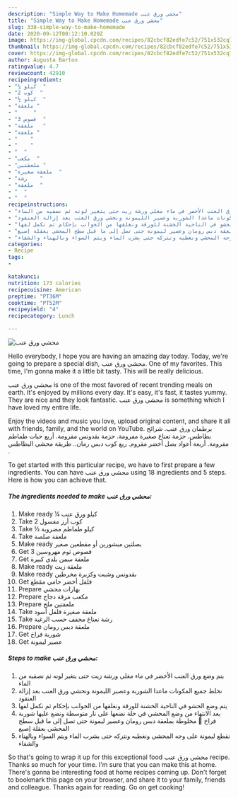 ```yaml
---
description: "Simple Way to Make Homemade محشي ورق عنب"
title: "Simple Way to Make Homemade محشي ورق عنب"
slug: 338-simple-way-to-make-homemade
date: 2020-09-12T00:12:10.029Z
image: https://img-global.cpcdn.com/recipes/82cbcf82edfe7c52/751x532cq70/الصورة-الرئيسية-لوصفةمحشي-ورق-عنب.jpg
thumbnail: https://img-global.cpcdn.com/recipes/82cbcf82edfe7c52/751x532cq70/الصورة-الرئيسية-لوصفةمحشي-ورق-عنب.jpg
cover: https://img-global.cpcdn.com/recipes/82cbcf82edfe7c52/751x532cq70/الصورة-الرئيسية-لوصفةمحشي-ورق-عنب.jpg
author: Augusta Barton
ratingvalue: 4.7
reviewcount: 42910
recipeingredient:
- "¼ كيلو  "
- "2 كوب  "
- "½ كيلو  "
- "ملعقة "
- "     "
- "3 فصوص  "
- "ملعقة   "
- "ملعقة "
- "    "
- "    "
- "  "
- "مكعب  "
- "ملعقتين "
- "ملعقة صغيرة  "
- "رشة    "
- "ملعقة  "
- "  "
- "  "
recipeinstructions:
- "يتم وضع ورق العنب الأخضر في ماء مغلي ورشة زيت حتى يتغير لونه ثم نصفيه من الماء"
- "نخلط جميع المكونات ماعدا الشوربة وعصير الليمونة ونحشي ورق العنب بعد إزالة العنقود"
- "يتم وضع الحشو في الناحية الخشنة للورقة ونغلقها من الجوانب بإحكام ثم نكمل لفها"
- "بعد الانتهاء من وضع المحشي في حلة نضعها على نار متوسطة ونضع عليها شوربة فراخ 🐓 مخلوطة بملعقة دبس رومان وعصير ليمونة حتى تصل إلى ما قبل سطح المحشي بعقلة إصبع"
- "نقطع ليمونة على وجه المحشي ونغطيه ونتركه حتى يشرب الماء ويتم السواء وبالهناء والشفاء"
categories:
- Recipe
tags:
- 

katakunci:  
nutrition: 173 calories
recipecuisine: American
preptime: "PT36M"
cooktime: "PT52M"
recipeyield: "4"
recipecategory: Lunch

---
```



![محشي ورق عنب](https://img-global.cpcdn.com/recipes/82cbcf82edfe7c52/751x532cq70/الصورة-الرئيسية-لوصفةمحشي-ورق-عنب.jpg)

Hello everybody, I hope you are having an amazing day today. Today, we're going to prepare a special dish, محشي ورق عنب. One of my favorites. This time, I'm gonna make it a little bit tasty. This will be really delicious.

محشي ورق عنب is one of the most favored of recent trending meals on earth. It's enjoyed by millions every day. It's easy, it's fast, it tastes yummy. They are nice and they look fantastic. محشي ورق عنب is something which I have loved my entire life.

Enjoy the videos and music you love, upload original content, and share it all with friends, family, and the world on YouTube. برطمان ورق عنب. شرائح بطاطس. حزمة نعناع صغيرة مفرومة. حزمة بقدونس مفرومة. أربع حبات طماطم مفرومة. أربعة أعواد بصل أخضر مفروم. ربع كوب دبس رمان.. طريقة محشي البطاطس .


To get started with this particular recipe, we have to first prepare a few ingredients. You can have محشي ورق عنب using 18 ingredients and 5 steps. Here is how you can achieve that.

<!--inarticleads1-->

##### The ingredients needed to make محشي ورق عنب:

1. Make ready ¼ كيلو ورق عنب
1. Take 2 كوب أرز مغسول
1. Take ½ كيلو طماطم مضروبة
1. Take ملعقة صلصة
1. Make ready  بصلتين مبشورين أو مقطعين صغير
1. Get 3 فصوص ثوم مهروسين
1. Get ملعقة سمن بلدي كبيرة
1. Make ready ملعقة زيت
1. Make ready  بقدونس وشبت وكزبرة مخرطين
1. Get  فلفل أخضر حامي مقطع
1. Prepare  بهارات محشي
1. Prepare مكعب مرقة دجاج
1. Prepare ملعقتين ملح
1. Take ملعقة صغيرة فلفل أسود
1. Take رشة نعناع مجفف حسب الرغبة
1. Prepare ملعقة دبس رومان
1. Get  شوربة فراخ
1. Get  عصير ليمونة




<!--inarticleads2-->

##### Steps to make محشي ورق عنب:

1. يتم وضع ورق العنب الأخضر في ماء مغلي ورشة زيت حتى يتغير لونه ثم نصفيه من الماء
1. نخلط جميع المكونات ماعدا الشوربة وعصير الليمونة ونحشي ورق العنب بعد إزالة العنقود
1. يتم وضع الحشو في الناحية الخشنة للورقة ونغلقها من الجوانب بإحكام ثم نكمل لفها
1. بعد الانتهاء من وضع المحشي في حلة نضعها على نار متوسطة ونضع عليها شوربة فراخ 🐓 مخلوطة بملعقة دبس رومان وعصير ليمونة حتى تصل إلى ما قبل سطح المحشي بعقلة إصبع
1. نقطع ليمونة على وجه المحشي ونغطيه ونتركه حتى يشرب الماء ويتم السواء وبالهناء والشفاء




So that's going to wrap it up for this exceptional food محشي ورق عنب recipe. Thanks so much for your time. I'm sure that you can make this at home. There's gonna be interesting food at home recipes coming up. Don't forget to bookmark this page on your browser, and share it to your family, friends and colleague. Thanks again for reading. Go on get cooking!
